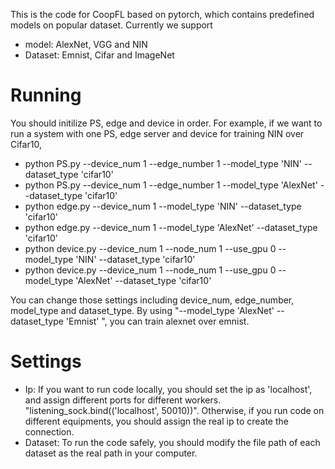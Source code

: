 This is the code for CoopFL based on pytorch, which contains predefined models on popular dataset. Currently we support

* model: AlexNet, VGG and NIN
* Dataset: Emnist, Cifar and ImageNet

# Running 
You should initilize PS, edge and device in order. For example, if we want to run a system with one PS, edge server and device for training NIN over Cifar10,

* python PS.py --device_num 1 --edge_number 1 --model_type 'NIN' --dataset_type 'cifar10' 
* python PS.py --device_num 1 --edge_number 1 --model_type 'AlexNet' --dataset_type 'cifar10'
* python edge.py --device_num 1 --model_type 'NIN' --dataset_type 'cifar10'
* python edge.py --device_num 1 --model_type 'AlexNet' --dataset_type 'cifar10' 
* python device.py --device_num 1 --node_num 1 --use_gpu 0 --model_type 'NIN' --dataset_type 'cifar10'
* python device.py --device_num 1 --node_num 1 --use_gpu 0 --model_type 'AlexNet' --dataset_type 'cifar10'


You can change those settings including device_num, edge_number, model_type and dataset_type. By using "--model_type 'AlexNet' --dataset_type 'Emnist' ", you can train alexnet over emnist.

# Settings

* Ip: If you want to run code locally, you should set the ip as 'localhost', and assign different ports for different workers. "listening_sock.bind(('localhost', 50010))". Otherwise, if you run code on different equipments, you should assign the real ip to create the connection. 
* Dataset: To run the code safely, you should modify the file path of each dataset as the real path in your computer.
